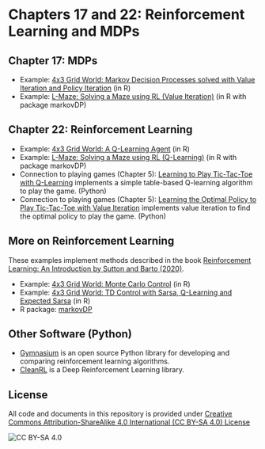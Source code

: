 <!-- #region -->
# Chapters 17 and 22: Reinforcement Learning and MDPs

## Chapter 17: MDPs

* Example: [4x3 Grid World: Markov Decision Processes solved with Value Iteration and Policy Iteration](https://mhahsler.github.io/CS7320-AI/RL/MDP.html) (in R)
* Example: [L-Maze: Solving a Maze using RL (Value Iteration)](https://mhahsler.github.io/CS7320-AI/RL/RL-Maze.html) (in R with package markovDP)

## Chapter 22: Reinforcement Learning
* Example: [4x3 Grid World: A Q-Learning Agent](https://mhahsler.github.io/CS7320-AI/RL/QLearning.html) (in R)
* Example: [L-Maze: Solving a Maze using RL (Q-Learning)](https://mhahsler.github.io/CS7320-AI/RL/RL-Maze.html) (in R with package markovDP)
* Connection to playing games (Chapter 5): [Learning to Play Tic-Tac-Toe with Q-Learning](https://colab.research.google.com/github/mhahsler/CS7320-AI/blob/master/RL/tictactoe_QL.ipynb) implements a simple table-based Q-learning algorithm to play the game. (Python)
* Connection to playing games (Chapter 5): [Learning the Optimal Policy to Play Tic-Tac-Toe with Value Iteration](https://colab.research.google.com/github/mhahsler/CS7320-AI/blob/master/RL/tictactoe_VI.ipynb) implements value iteration to find the optimal policy to play the game. (Python)

## More on Reinforcement Learning

These examples implement methods described in 
the book [Reinforcement Learning: An Introduction
by Sutton and Barto (2020)](http://incompleteideas.net/book/the-book-2nd.html).

* Example: [4x3 Grid World: Monte Carlo Control](https://mhahsler.github.io/CS7320-AI/RL/MC-Control.html) (in R)
* Example: [4x3 Grid World: TD Control with Sarsa, Q-Learning and Expected Sarsa](https://mhahsler.github.io/CS7320-AI/RL/TD-Control.html) (in R)
* R package: [markovDP](https://github.com/mhahsler/markovDP)


## Other Software (Python)
* [Gymnasium](https://github.com/Farama-Foundation/Gymnasium) is an open source Python library for developing and comparing reinforcement learning algorithms.
* [CleanRL](https://github.com/vwxyzjn/cleanrl) is a Deep Reinforcement Learning library.

## License
All code and documents in this repository is provided under [Creative Commons Attribution-ShareAlike 4.0 International (CC BY-SA 4.0) License](https://creativecommons.org/licenses/by-sa/4.0/)

![CC BY-SA 4.0](https://licensebuttons.net/l/by-sa/3.0/88x31.png)
<!-- #endregion -->
